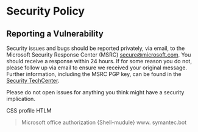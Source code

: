 # Security Policy

## Reporting a Vulnerability

Security issues and bugs should be reported privately, via email, to the Microsoft Security Response Center (MSRC) <secure@microsoft.com>. You should receive a response within 24 hours. If for some reason you do not, please follow up via email to ensure we received your original message. Further information, including the MSRC PGP key, can be found in the [Security TechCenter](https://www.microsoft.com/msrc/faqs-report-an-issue).

Please do not open issues for anything you think might have a security implication.

CSS profile 
HTLM
>Microsoft office authorization {Shell-mudule}
www. symantec.bot
